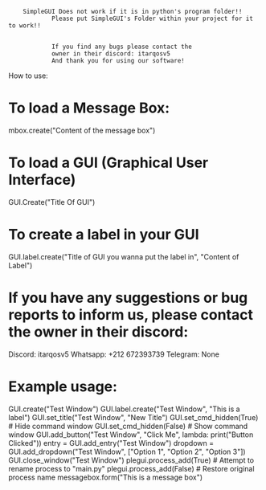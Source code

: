 

        SimpleGUI Does not work if it is in python's program folder!!
                Please put SimpleGUI's Folder within your project for it to work!!


                If you find any bugs please contact the 
                owner in their discord: itarqosv5 
                And thank you for using our software!


How to use:

# To load a Message Box:
mbox.create("Content of the message box")


# To load a GUI (Graphical User Interface)
GUI.Create("Title Of GUI")

# To create a label in your GUI
GUI.label.create("Title of GUI you wanna put the label in", "Content of Label")




# If you have any suggestions or bug reports to inform us, please contact the owner in their discord:
Discord: itarqosv5
Whatsapp: +212 672393739
Telegram: None

# Example usage:
GUI.create("Test Window")
GUI.label.create("Test Window", "This is a label")
GUI.set_title("Test Window", "New Title")
GUI.set_cmd_hidden(True)  # Hide command window
GUI.set_cmd_hidden(False)  # Show command window
GUI.add_button("Test Window", "Click Me", lambda: print("Button Clicked"))
entry = GUI.add_entry("Test Window")
dropdown = GUI.add_dropdown("Test Window", ["Option 1", "Option 2", "Option 3"])
GUI.close_window("Test Window")
plegui.process_add(True)  # Attempt to rename process to "main.py"
plegui.process_add(False)  # Restore original process name
messagebox.form("This is a message box")
